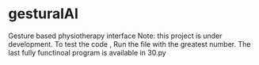 # gesturalAI
Gesture based physiotherapy interface
Note: this project is under development. 
To test the code , Run the file with the greatest number.
The last fully functinoal program is available in 30.py
